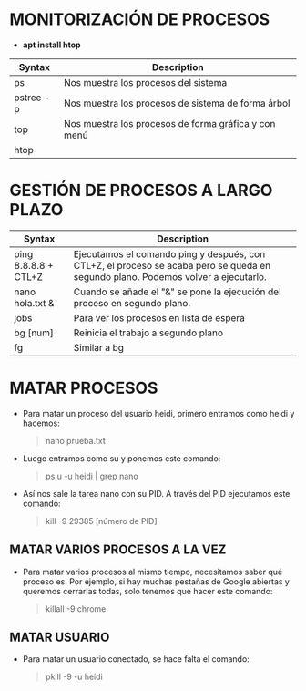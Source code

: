 # MONITORIZACIÓN DE PROCESOS
- **apt install htop**

| Syntax         | Description                                              |
| ---------------| ------------------------------------------------------- |
| ps             | Nos muestra los procesos del sistema                   |
| pstree -p     | Nos muestra los procesos de sistema de forma árbol     |
| top            | Nos muestra los procesos de forma gráfica y con menú    |
| htop           |                                                       |

# GESTIÓN DE PROCESOS A LARGO PLAZO

| Syntax                    | Description                                               |
| ------------------------- | ------------------------------------------------------- |
| ping 8.8.8.8 + CTL+Z     | Ejecutamos el comando ping y después, con CTL+Z, el proceso se acaba pero se queda en segundo plano. Podemos volver a ejecutarlo. |
| nano hola.txt &          | Cuando se añade el "&" se pone la ejecución del proceso en segundo plano. |
| jobs                      | Para ver los procesos en lista de espera               |
| bg [num]                 | Reinicia el trabajo a segundo plano                     |
| fg                       | Similar a bg                                           |

# MATAR PROCESOS

- Para matar un proceso del usuario heidi, primero entramos como heidi y hacemos:
  > nano prueba.txt

- Luego entramos como su y ponemos este comando:
  > ps u -u heidi | grep nano

- Así nos sale la tarea nano con su PID. A través del PID ejecutamos este comando:
  > kill -9 29385 [número de PID]

## MATAR VARIOS PROCESOS A LA VEZ

- Para matar varios procesos al mismo tiempo, necesitamos saber qué proceso es. Por ejemplo, si hay muchas pestañas de Google abiertas y queremos cerrarlas todas, solo tenemos que hacer este comando:
  > killall -9 chrome

## MATAR USUARIO

- Para matar un usuario conectado, se hace falta el comando:
  > pkill -9 -u heidi
